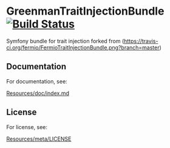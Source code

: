 # GreenmanTraitInjectionBundle [![Build Status](https://travis-ci.org/fermio/FermioTraitInjectionBundle.png?branch=master)](https://travis-ci.org/fermio/FermioTraitInjectionBundle)

Symfony bundle for trait injection forked from (https://travis-ci.org/fermio/FermioTraitInjectionBundle.png?branch=master)

## Documentation

For documentation, see:

[Resources/doc/index.md](Resources/doc/index.md)

## License

For license, see:

[Resources/meta/LICENSE](Resources/meta/LICENSE)
